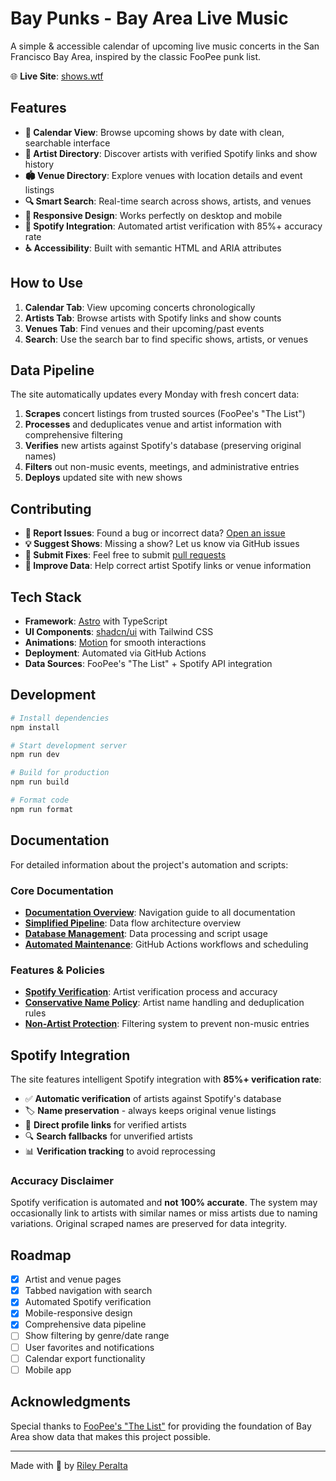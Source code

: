 # Bay Punks - Bay Area Live Music

A simple & accessible calendar of upcoming live music concerts in the San Francisco Bay Area, inspired by the classic FooPee punk list.

🌐 **Live Site**: [shows.wtf](https://shows.wtf)

## Features

- **📅 Calendar View**: Browse upcoming shows by date with clean, searchable interface
- **🎤 Artist Directory**: Discover artists with verified Spotify links and show history
- **🏟️ Venue Directory**: Explore venues with location details and event listings
- **🔍 Smart Search**: Real-time search across shows, artists, and venues
- **📱 Responsive Design**: Works perfectly on desktop and mobile
- **🎵 Spotify Integration**: Automated artist verification with 85%+ accuracy rate
- **♿ Accessibility**: Built with semantic HTML and ARIA attributes

## How to Use

1. **Calendar Tab**: View upcoming concerts chronologically
2. **Artists Tab**: Browse artists with Spotify links and show counts
3. **Venues Tab**: Find venues and their upcoming/past events
4. **Search**: Use the search bar to find specific shows, artists, or venues

## Data Pipeline

The site automatically updates every Monday with fresh concert data:

1. **Scrapes** concert listings from trusted sources (FooPee's "The List")
2. **Processes** and deduplicates venue and artist information with comprehensive filtering
3. **Verifies** new artists against Spotify's database (preserving original names)
4. **Filters** out non-music events, meetings, and administrative entries
5. **Deploys** updated site with new shows

## Contributing

- **🐛 Report Issues**: Found a bug or incorrect data? [Open an issue](https://github.com/RP2/bay-punks/issues)
- **💡 Suggest Shows**: Missing a show? Let us know via GitHub issues
- **🔧 Submit Fixes**: Feel free to submit [pull requests](https://github.com/RP2/bay-punks/pulls)
- **📝 Improve Data**: Help correct artist Spotify links or venue information

## Tech Stack

- **Framework**: [Astro](https://astro.build) with TypeScript
- **UI Components**: [shadcn/ui](https://ui.shadcn.com) with Tailwind CSS
- **Animations**: [Motion](https://motion.dev) for smooth interactions
- **Deployment**: Automated via GitHub Actions
- **Data Sources**: FooPee's "The List" + Spotify API integration

## Development

```bash
# Install dependencies
npm install

# Start development server
npm run dev

# Build for production
npm run build

# Format code
npm run format
```

## Documentation

For detailed information about the project's automation and scripts:

### Core Documentation

- **[Documentation Overview](docs/README.md)**: Navigation guide to all documentation
- **[Simplified Pipeline](docs/simplified-pipeline.md)**: Data flow architecture overview
- **[Database Management](docs/database-management.md)**: Data processing and script usage
- **[Automated Maintenance](docs/automated-maintenance.md)**: GitHub Actions workflows and scheduling

### Features & Policies

- **[Spotify Verification](docs/spotify-verification.md)**: Artist verification process and accuracy
- **[Conservative Name Policy](docs/conservative-name-policy.md)**: Artist name handling and deduplication rules
- **[Non-Artist Protection](docs/non-artist-protection.md)**: Filtering system to prevent non-music entries

## Spotify Integration

The site features intelligent Spotify integration with **85%+ verification rate**:

- ✅ **Automatic verification** of artists against Spotify's database
- 🏷️ **Name preservation** - always keeps original venue listings
- 🔗 **Direct profile links** for verified artists
- 🔍 **Search fallbacks** for unverified artists
- 📊 **Verification tracking** to avoid reprocessing

### Accuracy Disclaimer

Spotify verification is automated and **not 100% accurate**. The system may occasionally link to artists with similar names or miss artists due to naming variations. Original scraped names are preserved for data integrity.

## Roadmap

- [x] Artist and venue pages
- [x] Tabbed navigation with search
- [x] Automated Spotify verification
- [x] Mobile-responsive design
- [x] Comprehensive data pipeline
- [ ] Show filtering by genre/date range
- [ ] User favorites and notifications
- [ ] Calendar export functionality
- [ ] Mobile app

## Acknowledgments

Special thanks to [FooPee's "The List"](http://www.foopee.com/punk/the-list/) for providing the foundation of Bay Area show data that makes this project possible.

---

Made with 🖤 by [Riley Peralta](https://rileyperalta.com)
